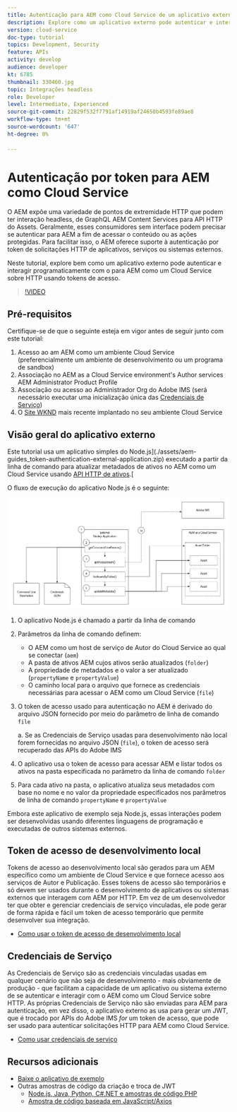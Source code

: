 ```yaml
---
title: Autenticação para AEM como Cloud Service de um aplicativo externo
description: Explore como um aplicativo externo pode autenticar e interagir programaticamente com o AEM as a Cloud Service sobre HTTP usando tokens de acesso de desenvolvimento local e credenciais de serviço.
version: cloud-service
doc-type: tutorial
topics: Development, Security
feature: APIs
activity: develop
audience: developer
kt: 6785
thumbnail: 330460.jpg
topic: Integrações headless
role: Developer
level: Intermediate, Experienced
source-git-commit: 22829f532f7791af14919af24650b4593fe89ae8
workflow-type: tm+mt
source-wordcount: '647'
ht-degree: 0%

---
```



# Autenticação por token para AEM como Cloud Service

O AEM expõe uma variedade de pontos de extremidade HTTP que podem ter interação headless, de GraphQL AEM Content Services para API HTTP do Assets. Geralmente, esses consumidores sem interface podem precisar se autenticar para AEM a fim de acessar o conteúdo ou as ações protegidas. Para facilitar isso, o AEM oferece suporte à autenticação por token de solicitações HTTP de aplicativos, serviços ou sistemas externos.

Neste tutorial, explore bem como um aplicativo externo pode autenticar e interagir programaticamente com o para AEM como um Cloud Service sobre HTTP usando tokens de acesso.

>[!VIDEO](https://video.tv.adobe.com/v/330460/?quality=12&learn=on)

## Pré-requisitos

Certifique-se de que o seguinte esteja em vigor antes de seguir junto com este tutorial:

1. Acesso ao am AEM como um ambiente Cloud Service (preferencialmente um ambiente de desenvolvimento ou um programa de sandbox)
1. Associação no AEM as a Cloud Service environment&#39;s Author services AEM Administrator Product Profile
1. Associação ou acesso ao Administrador Org do Adobe IMS (será necessário executar uma inicialização única das [Credenciais de Serviço](./service-credentials.md))
1. O [Site WKND](https://github.com/adobe/aem-guides-wknd) mais recente implantado no seu ambiente Cloud Service

## Visão geral do aplicativo externo

Este tutorial usa um aplicativo simples do Node.js](./assets/aem-guides_token-authentication-external-application.zip) executado a partir da linha de comando para atualizar metadados de ativos no AEM como um Cloud Service usando [API HTTP de ativos](https://experienceleague.adobe.com/docs/experience-manager-cloud-service/assets/admin/mac-api-assets.html).[

O fluxo de execução do aplicativo Node.js é o seguinte:

![Aplicativo externo](./assets/overview/external-application.png)

1. O aplicativo Node.js é chamado a partir da linha de comando
1. Parâmetros da linha de comando definem:
   + O AEM como um host de serviço de Autor do Cloud Service ao qual se conectar (`aem`)
   + A pasta de ativos AEM cujos ativos serão atualizados (`folder`)
   + A propriedade de metadados e o valor a ser atualizado (`propertyName` e `propertyValue`)
   + O caminho local para o arquivo que fornece as credenciais necessárias para acessar o AEM como um Cloud Service (`file`)
1. O token de acesso usado para autenticação no AEM é derivado do arquivo JSON fornecido por meio do parâmetro de linha de comando `file`

   a. Se as Credenciais de Serviço usadas para desenvolvimento não local forem fornecidas no arquivo JSON (`file`), o token de acesso será recuperado das APIs do Adobe IMS
1. O aplicativo usa o token de acesso para acessar AEM e listar todos os ativos na pasta especificada no parâmetro da linha de comando `folder`
1. Para cada ativo na pasta, o aplicativo atualiza seus metadados com base no nome e no valor da propriedade especificados nos parâmetros de linha de comando `propertyName` e `propertyValue`

Embora este aplicativo de exemplo seja Node.js, essas interações podem ser desenvolvidas usando diferentes linguagens de programação e executadas de outros sistemas externos.

## Token de acesso de desenvolvimento local

Tokens de acesso ao desenvolvimento local são gerados para um AEM específico como um ambiente de Cloud Service e que fornece acesso aos serviços de Autor e Publicação.  Esses tokens de acesso são temporários e só devem ser usados durante o desenvolvimento de aplicativos ou sistemas externos que interagem com AEM por HTTP. Em vez de um desenvolvedor ter que obter e gerenciar credenciais de serviço vinculadas, ele pode gerar de forma rápida e fácil um token de acesso temporário que permite desenvolver sua integração.

+ [Como usar o token de acesso de desenvolvimento local](./local-development-access-token.md)

## Credenciais de Serviço

As Credenciais de Serviço são as credenciais vinculadas usadas em qualquer cenário que não seja de desenvolvimento - mais obviamente de produção - que facilitam a capacidade de um aplicativo ou sistema externo de se autenticar e interagir com o AEM como um Cloud Service sobre HTTP. As próprias Credenciais de Serviço não são enviadas para AEM para autenticação, em vez disso, o aplicativo externo as usa para gerar um JWT, que é trocado por APIs do Adobe IMS _for_ um token de acesso, que pode ser usado para autenticar solicitações HTTP para AEM como Cloud Service.

+ [Como usar credenciais de serviço](./service-credentials.md)

## Recursos adicionais

+ [Baixe o aplicativo de exemplo](./assets/aem-guides_token-authentication-external-application.zip)
+ Outras amostras de código da criação e troca de JWT
   + [Node.js, Java, Python, C#.NET e amostras de código PHP](https://www.adobe.io/authentication/auth-methods.html#!AdobeDocs/adobeio-auth/master/JWT/samples/samples.md)
   + [Amostra de código baseada em JavaScript/Axios](https://github.com/adobe/aemcs-api-client-lib)

